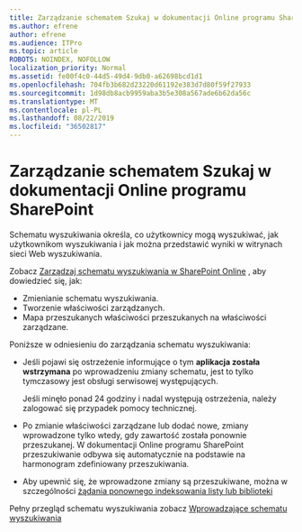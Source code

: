 ```yaml
---
title: Zarządzanie schematem Szukaj w dokumentacji Online programu SharePoint
ms.author: efrene
author: efrene
ms.audience: ITPro
ms.topic: article
ROBOTS: NOINDEX, NOFOLLOW
localization_priority: Normal
ms.assetid: fe00f4c0-44d5-49d4-9db0-a62698bcd1d1
ms.openlocfilehash: 704fb3b682d23220d61192e383d7d80f59f27933
ms.sourcegitcommit: 1d98db8acb9959aba3b5e308a567ade6b62da56c
ms.translationtype: MT
ms.contentlocale: pl-PL
ms.lasthandoff: 08/22/2019
ms.locfileid: "36502817"
---
```

# <a name="manage-search-schema-in-sharepoint-online"></a>Zarządzanie schematem Szukaj w dokumentacji Online programu SharePoint

Schematu wyszukiwania określa, co użytkownicy mogą wyszukiwać, jak użytkownikom wyszukiwania i jak można przedstawić wyniki w witrynach sieci Web wyszukiwania. 

Zobacz [Zarządzaj schematu wyszukiwania w SharePoint Online](https://docs.microsoft.com/sharepoint/manage-search-schema) , aby dowiedzieć się, jak: 
- Zmienianie schematu wyszukiwania.
- Tworzenie właściwości zarządzanych.
- Mapa przeszukanych właściwości przeszukanych na właściwości zarządzane.

Poniższe w odniesieniu do zarządzania schematu wyszukiwania:

- Jeśli pojawi się ostrzeżenie informujące o tym **aplikacja została wstrzymana** po wprowadzeniu zmiany schematu, jest to tylko tymczasowy jest obsługi serwisowej występujących. 

    Jeśli minęło ponad 24 godziny i nadal występują ostrzeżenia, należy zalogować się przypadek pomocy technicznej.
- Po zmianie właściwości zarządzane lub dodać nowe, zmiany wprowadzone tylko wtedy, gdy zawartość została ponownie przeszukanej. W dokumentacji Online programu SharePoint przeszukiwanie odbywa się automatycznie na podstawie na harmonogram zdefiniowany przeszukiwania.
- Aby upewnić się, że wprowadzone zmiany są przeszukiwane, można w szczególności [żądania ponownego indeksowania listy lub biblioteki](https://docs.microsoft.com/sharepoint/manage-search-schema#request-re-indexing-of-a-document-library-or-list) 

Pełny przegląd schematu wyszukiwania zobacz [Wprowadzające schematu wyszukiwania](https://blogs.technet.microsoft.com/tothesharepoint/2012/11/25/introducing-search-schema-for-sharepoint-2013/) 


